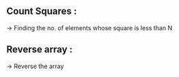 ## Count Squares : 
-> Finding the no. of elements whose square is less than N

## Reverse array :
-> Reverse the array